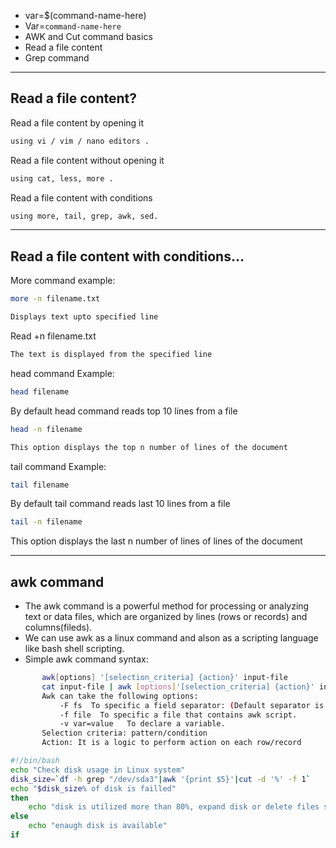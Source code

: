 - var=$(command-name-here)
- Var=`command-name-here`
- AWK and Cut command basics
- Read a file content
- Grep command
-----------------
Read a file content?
-----------------
Read a file content by opening it
```bash 
using vi / vim / nano editors .
```
Read a file content without opening it
```bash 
using cat, less, more .
```
Read a file content with conditions
```bash 
using more, tail, grep, awk, sed.
```
-----------------
Read a file content with conditions...
-----------------
More command example:
```bash 
more -n filename.txt

Displays text upto specified line
```
Read +n filename.txt
```bash 
The text is displayed from the specified line
```
head command Example:
```bash 
head filename
```
By default head command reads top 10 lines from a file
```bash 
head -n filename

This option displays the top n number of lines of the document
```
tail command Example:
```bash 
tail filename
```
By default tail command reads last 10 lines from a file
```bash 
tail -n filename
```
This option displays the last n number of lines of lines of the document

-----------------
awk command
-----------------
- The awk command is a powerful method for processing or analyzing text or data files, which are organized by lines (rows or records) and columns(fileds).
- We can use awk as a linux command and alson as a scripting language like bash shell scripting.
- Simple awk command syntax:
```bash 
       awk[options] '[selection_criteria] {action}' input-file
       cat input-file | awk [options]'[selection_criteria] {action}' input-file
       Awk can take the following options:
           -F fs  To specific a field separator: (Default separator is tab and space)
           -f file  To specific a file that contains awk script.
           -v var=value   To declare a variable.
       Selection criteria: pattern/condition
       Action: It is a logic to perform action on each row/record

```

```bash 
#!/bin/bash
echo "Check disk usage in Linux system"
disk_size=`df -h grep "/dev/sda3"|awk '{print $5}'|cut -d '%' -f 1`
echo "$disk_size% of disk is failled"
then 
    echo "disk is utilized more than 80%, expand disk or delete files soon"
else
    echo "enaugh disk is available"
if
```
